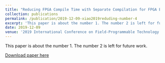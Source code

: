 ```yaml
---
title: "Reducing FPGA Compile Time with Separate Compilation for FPGA Building Blocks"
collection: publications
permalink: /publication/2019-12-09-xiao2019reduding-number-4
excerpt: 'This paper is about the number 1. The number 2 is left for future work.'
date: 2019-12-09
venue: '2019 International Conference on Field-Programmable Technology (ICFPT)'
---
```

This paper is about the number 1. The number 2 is left for future work.

[Download paper here](http://academicpages.github.io/files/paper1.pdf)

